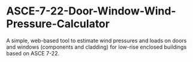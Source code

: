 # ASCE-7-22-Door-Window-Wind-Pressure-Calculator
A simple, web-based tool to estimate wind pressures and loads on doors and windows (components and cladding) for low-rise enclosed buildings based on ASCE 7-22.
